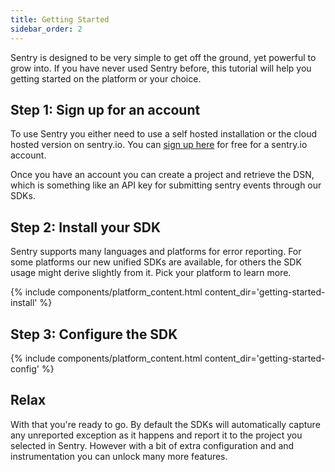 ```yaml
---
title: Getting Started
sidebar_order: 2
---
```


Sentry is designed to be very simple to get off the ground, yet powerful to
grow into. If you have never used Sentry before, this tutorial will help you
getting started on the platform or your choice.

## Step 1: Sign up for an account

To use Sentry you either need to use a self hosted installation or the cloud
hosted version on sentry.io.  You can [sign up here](https://sentry.io/signup/)
for free for a sentry.io account.

Once you have an account you can create a project and retrieve the DSN, which
is something like an API key for submitting sentry events through our SDKs.

## Step 2: Install your SDK

Sentry supports many languages and platforms for error reporting.  For some
platforms our new unified SDKs are available, for others the SDK usage might
derive slightly from it.  Pick your platform to learn more.

{% include components/platform_content.html content_dir='getting-started-install' %}

## Step 3: Configure the SDK

{% include components/platform_content.html content_dir='getting-started-config' %}

## Relax

With that you're ready to go.  By default the SDKs will automatically capture any
unreported exception as it happens and report it to the project you selected in
Sentry.  However with a bit of extra configuration and and instrumentation you can
unlock many more features.
